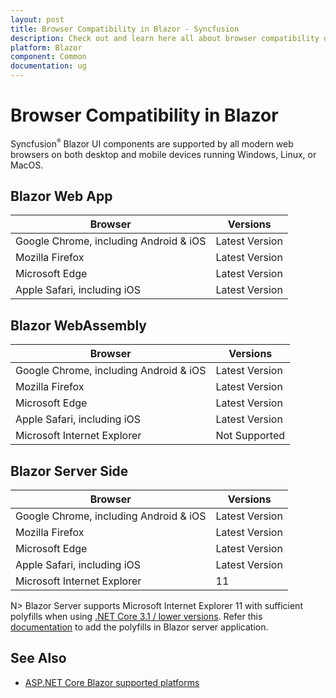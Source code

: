 ```yaml
---
layout: post
title: Browser Compatibility in Blazor - Syncfusion
description: Check out and learn here all about browser compatibility of syncfusion blazor components and much more.
platform: Blazor
component: Common
documentation: ug
---
```


# Browser Compatibility in Blazor

Syncfusion<sup style="font-size:70%">&reg;</sup> Blazor UI components are supported by all modern web browsers on both desktop and mobile devices running Windows, Linux, or MacOS.

## Blazor Web App

|    Browser    |    Versions    |
|--------------|---------------|
|    Google Chrome, including Android & iOS    |    Latest Version  |
|    Mozilla Firefox    |    Latest Version  |
|    Microsoft Edge    |    Latest Version  |
|    Apple Safari, including iOS    |    Latest Version  |

## Blazor WebAssembly

|    Browser    |    Versions    |
|--------------|---------------|
|    Google Chrome, including Android & iOS    |    Latest Version  |
|    Mozilla Firefox    |    Latest Version  |
|    Microsoft Edge    |    Latest Version  |
|    Apple Safari, including iOS    |    Latest Version  |
|    Microsoft Internet Explorer    |    Not Supported  |

## Blazor Server Side

|    Browser    |    Versions    |
|--------------|---------------|
|    Google Chrome, including Android & iOS    |    Latest Version  |
|    Mozilla Firefox    |    Latest Version  |
|    Microsoft Edge    |    Latest Version  |
|    Apple Safari, including iOS    |    Latest Version  |
|    Microsoft Internet Explorer    |    11  |

N> Blazor Server supports Microsoft Internet Explorer 11 with sufficient polyfills when using [.NET Core 3.1 / lower versions](https://learn.microsoft.com/en-us/aspnet/core/blazor/supported-platforms?view=aspnetcore-3.1). Refer this [documentation](https://blazor.syncfusion.com/documentation/common/how-to/render-blazor-server-app-in-ie) to add the polyfills in Blazor server application.

## See Also

* [ASP.NET Core Blazor supported platforms](https://learn.microsoft.com/en-us/aspnet/core/blazor/supported-platforms?view=aspnetcore-7.0)
